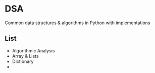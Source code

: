 # DSA
Common data structures &amp; algorithms in Python with implementations

## List
* Algorithmic Analysis
* Array & Lists
* Dictionary
* 
